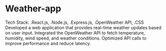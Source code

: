 # Weather-app
Tech Stack: .React.js, 
            .Node.js, 
            .Express.js, 
            .OpenWeather API, 
            .CSS
Developed a web application that provides real-time weather updates based on user input.
Integrated the OpenWeather API to fetch temperature, humidity, wind speed, and weather conditions.
Optimized API calls to improve performance and reduce latency.

